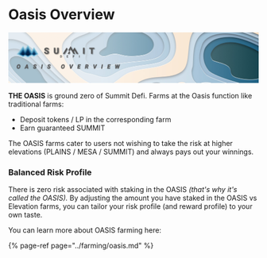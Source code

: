 # Oasis Overview

![](../.gitbook/assets/oasis-overview-masthead.jpg)

**THE OASIS** is ground zero of Summit Defi. Farms at the Oasis function like traditional farms:

* Deposit tokens / LP in the corresponding farm
* Earn guaranteed SUMMIT

The OASIS farms cater to users not wishing to take the risk at higher elevations \(PLAINS / MESA / SUMMIT\) and always pays out your winnings.

### Balanced Risk Profile

There is zero risk associated with staking in the OASIS _\(that's why it's called the OASIS\)._ By adjusting the amount you have staked in the OASIS vs Elevation farms, you can tailor your risk profile \(and reward profile\) to your own taste.

You can learn more about OASIS farming here:

{% page-ref page="../farming/oasis.md" %}

